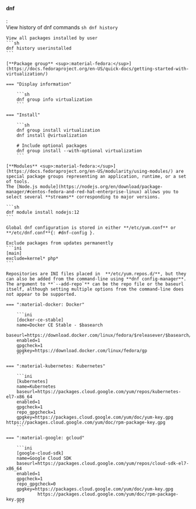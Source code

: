 #### dnf
:   
    View history of dnf commands
    ```sh
    dnf history
    ```

    View all packages installed by user
    ```sh
    dnf history userinstalled
    ```

    [**Package group** <sup>:material-fedora:</sup>](https://docs.fedoraproject.org/en-US/quick-docs/getting-started-with-virtualization/)

    === "Display information"

        ```sh
        dnf group info virtualization
        ```

    === "Install"

        ```sh
        dnf group install virtualization
        dnf install @virtualization

        # Include optional packages
        dnf group install --with-optional virtualization
        ```

    [**Modules** <sup>:material-fedora:</sup>](https://docs.fedoraproject.org/en-US/modularity/using-modules/) are special package groups representing an application, runtime, or a set of tools. 
    The [Node.js module](https://nodejs.org/en/download/package-manager/#centos-fedora-and-red-hat-enterprise-linux) allows you to select several **streams** corresponding to major versions.

    ```sh
    dnf module install nodejs:12
    ```

    Global dnf configuration is stored in either **/etc/yum.conf** or **/etc/dnf.conf**{: #dnf-config }.

    Exclude packages from updates permanently
    ```ini
    [main]
    exclude=kernel* php*
    ```

    Repositories are INI files placed in  **/etc/yum.repos.d/**, but they can also be added from the command-line using **dnf config-manager**.
    The argument to **`--add-repo`** can be the repo file or the baseurl itself, although setting multiple options from the command-line does not appear to be supported.

    === ":material-docker: Docker"

        ```ini
        [docker-ce-stable]
        name=Docker CE Stable - $basearch
        baseurl=https://download.docker.com/linux/fedora/$releasever/$basearch/stable
        enabled=1
        gpgcheck=1
        gpgkey=https://download.docker.com/linux/fedora/gp
        ```

    === ":material-kubernetes: Kubernetes"

        ```ini
        [kubernetes]
        name=Kubernetes
        baseurl=https://packages.cloud.google.com/yum/repos/kubernetes-el7-x86_64
        enabled=1
        gpgcheck=1
        repo_gpgcheck=1
        gpgkey=https://packages.cloud.google.com/yum/doc/yum-key.gpg https://packages.cloud.google.com/yum/doc/rpm-package-key.gpg
        ```

    === ":material-google: gcloud"

        ```ini
        [google-cloud-sdk]
        name=Google Cloud SDK
        baseurl=https://packages.cloud.google.com/yum/repos/cloud-sdk-el7-x86_64
        enabled=1
        gpgcheck=1
        repo_gpgcheck=0
        gpgkey=https://packages.cloud.google.com/yum/doc/yum-key.gpg
                https://packages.cloud.google.com/yum/doc/rpm-package-key.gpg
        ```
